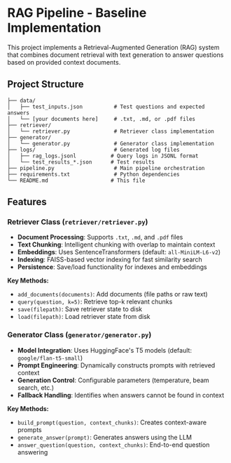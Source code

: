 # RAG Pipeline - Baseline Implementation

This project implements a Retrieval-Augmented Generation (RAG) system that combines document retrieval with text generation to answer questions based on provided context documents.

## Project Structure

```
├── data/
│   ├── test_inputs.json          # Test questions and expected answers
│   └── [your documents here]     # .txt, .md, or .pdf files
├── retriever/
│   └── retriever.py              # Retriever class implementation
├── generator/
│   └── generator.py              # Generator class implementation
├── logs/                         # Generated log files
│   ├── rag_logs.jsonl           # Query logs in JSONL format
│   └── test_results_*.json      # Test results
├── pipeline.py                   # Main pipeline orchestration
├── requirements.txt              # Python dependencies
└── README.md                    # This file
```

## Features

### Retriever Class (`retriever/retriever.py`)

- **Document Processing**: Supports `.txt`, `.md`, and `.pdf` files
- **Text Chunking**: Intelligent chunking with overlap to maintain context
- **Embeddings**: Uses SentenceTransformers (default: `all-MiniLM-L6-v2`)
- **Indexing**: FAISS-based vector indexing for fast similarity search
- **Persistence**: Save/load functionality for indexes and embeddings

**Key Methods:**

- `add_documents(documents)`: Add documents (file paths or raw text)
- `query(question, k=5)`: Retrieve top-k relevant chunks
- `save(filepath)`: Save retriever state to disk
- `load(filepath)`: Load retriever state from disk

### Generator Class (`generator/generator.py`)

- **Model Integration**: Uses HuggingFace's T5 models (default: `google/flan-t5-small`)
- **Prompt Engineering**: Dynamically constructs prompts with retrieved context
- **Generation Control**: Configurable parameters (temperature, beam search, etc.)
- **Fallback Handling**: Identifies when answers cannot be found in context

**Key Methods:**

- `build_prompt(question, context_chunks)`: Creates context-aware prompts
- `generate_answer(prompt)`: Generates answers using the LLM
- `answer_question(question, context_chunks)`: End-to-end question answering
